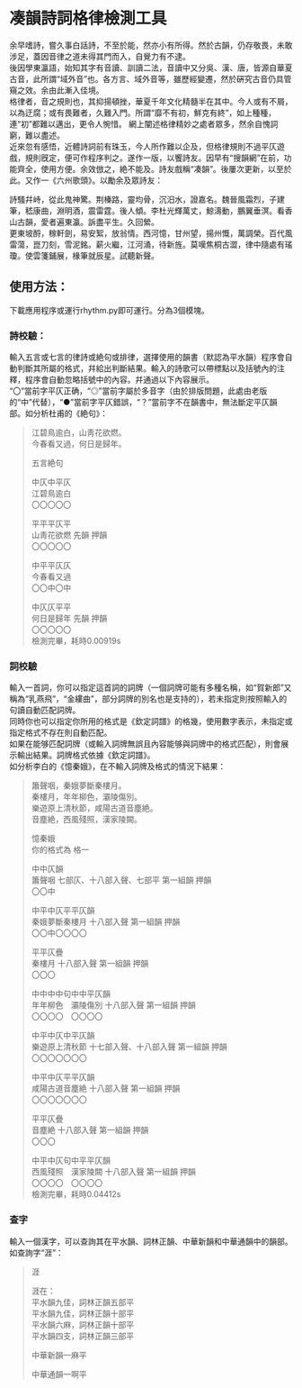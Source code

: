 # 凑韻詩詞格律檢測工具

余早嗜詩，嘗久事白話詩，不至於能，然亦小有所得。然於古韻，仍存敬畏，未敢涉足，蓋因音律之道未得其門而入，自覺力有不逮。  
後因學東瀛語，始知其字有音讀、訓讀二法，音讀中又分吳、漢、唐，皆源自華夏古音，此所謂“域外音”也。各方言、域外音等，雖歷經變遷，然於硏究古音仍具管窺之效。余由此漸入佳境。  
格律者，音之規則也，其抑揚頓挫，華夏千年文化精髓半在其中。今人或有不屑，以為迂腐；或有畏難者，久難入門。所謂“靡不有初，鮮克有終”，如上種種，連“初”都難以邁出，更令人惋惜。 網上闡述格律精妙之處者眾多，然余自愧詞窮，難以盡述。  
近來忽有感悟，近體詩詞前有珠玉，今人所作難以企及，但格律規則不過平仄遊戲，規則旣定，便可作程序判之。遂作一版，以饗詩友。因早有“搜韻網”在前，功能齊全，使用方便。余效倣之，絶不能及。詩友戲稱“凑韻”。後屢次更新，以至於此。又作一《六州歌頭》。以勵余及眾詩友：  

詩騷幷峙，從此鬼神驚。荆榛路，靈均骨，沉汨水，證嘉名。魏晉風霜烈，子建筆，嵇康曲，淵明酒，震雷霆。後人傾。李杜光輝萬丈，鯨濤動，鵬翼垂溟。看香山古韻，愛者遍東瀛。訴盡平生。久回縈。  
更東坡酹，稼軒劍，易安絮，放翁情。西河憶，甘州望，揚州慨，萬調榮。百代風雷蕩，崑刀刻，雪泥銘。薪火繼，江河涌，待新旌。莫嘆焦桐古澀，律中隨處有瑤瓊。使雲箋鋪展，椽筆就辰星。試聽新聲。  

## 使用方法：  
下載應用程序或運行rhythm.py即可運行。分為3個模塊。  

### 詩校驗：  
輸入五言或七言的律詩或絶句或排律，選擇使用的韻書（默認為平水韻）程序會自動判斷其所屬的格式，幷給出判斷結果。輸入的詩歌可以帶標點以及括號內的注釋，程序會自動忽略括號中的內容。幷通過以下內容展示。  
“〇”當前字平仄正确，“◎”當前字屬於多音字（由於排版問題，此處由老版的“中”代替），“●”當前字平仄錯誤，“？”當前字不在韻書中，無法斷定平仄韻部。如分析杜甫的《絶句》：  
> 江碧鳥逾白，山靑花欲燃。  
> 今春看又過，何日是歸年。  
>
> 五言絶句
> 
> 中仄中平仄  
> 江碧鳥逾白	  
> 〇〇〇〇〇  
>
> 平平平仄平  
> 山靑花欲燃	先韻 押韻   
> 〇〇〇〇〇  
>  
> 中平平仄仄  
> 今春看又過	  
> 〇〇中〇中  
>
> 中仄仄平平  
> 何日是歸年	先韻 押韻  
> 〇〇〇〇〇  
> 檢測完畢，耗時0.00919s  

### 詞校驗  
輸入一首詞，你可以指定這首詞的詞牌（一個詞牌可能有多種名稱，如“賀新郎”又稱為“乳燕飛”，“金縷曲”，部分詞牌的別名也是支持的），若未指定則按照輸入的句讀自動匹配詞牌。  
同時你也可以指定你所用的格式是《欽定詞譜》的格幾，使用數字表示，未指定或指定格式不存在則自動匹配。  
如果在能够匹配詞牌（或輸入詞牌無誤且內容能够與詞牌中的格式匹配），則會展示輸出結果。詞牌格式依據《欽定詞譜》。  
如分析李白的《憶秦娥》，在不輸入詞牌及格式的情況下結果：  
> 簫聲咽，秦娥夢斷秦樓月。  
> 秦樓月，年年柳色，灞陵傷別。  
> 樂遊原上清秋節，咸陽古道音塵絶。   
> 音塵絶，西風殘照，漢家陵闕。  
>
> 憶秦娥  
> 你的格式為 格一  
>
> 中中仄韻  
> 簫聲咽 七部仄、十八部入聲、七部平 第一組韻 押韻  
> 〇〇中  
>
> 中平中仄平平仄韻  
> 秦娥夢斷秦樓月 十八部入聲 第一組韻 押韻  
> 〇〇中〇〇〇〇  
>
> 平平仄疊  
> 秦樓月 十八部入聲 第一組韻 押韻  
> 〇〇〇  
>
> 中中中中句中中平仄韻  
> 年年柳色　灞陵傷別 十八部入聲 第一組韻 押韻  
> 〇〇〇〇　〇〇〇〇  
> 
> 中平中仄中平仄韻  
> 樂遊原上清秋節 十七部入聲、十八部入聲 第一組韻 押韻  
> 〇〇〇〇〇〇〇  
> 
> 中平中仄平平仄韻  
> 咸陽古道音塵絶 十八部入聲 第一組韻 押韻  
> 〇〇〇〇〇〇〇  
> 
> 平平仄疊  
> 音塵絶 十八部入聲 第一組韻 押韻  
> 〇〇〇  
>
> 中平中仄句中平平仄韻  
> 西風殘照　漢家陵闕 十八部入聲 第一組韻 押韻  
> 〇〇〇〇　〇〇〇〇  
> 檢測完畢，耗時0.04412s  

### 查字  
輸入一個漢字，可以查詢其在平水韻、詞林正韻、中華新韻和中華通韻中的韻部。如查詢字“涯”：  
> 涯  
>
> 涯在：  
> 平水韻九佳，詞林正韻五部平  
> 平水韻九佳，詞林正韻十部平  
> 平水韻六麻，詞林正韻十部平  
> 平水韻四支，詞林正韻三部平  
>
> 中華新韻一麻平  
>
> 中華通韻一啊平  
